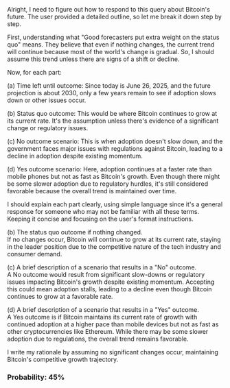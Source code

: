 <think>
Alright, I need to figure out how to respond to this query about Bitcoin's future. The user provided a detailed outline, so let me break it down step by step.

First, understanding what "Good forecasters put extra weight on the status quo" means. They believe that even if nothing changes, the current trend will continue because most of the world's change is gradual. So, I should assume this trend unless there are signs of a shift or decline.

Now, for each part:

(a) Time left until outcome: Since today is June 26, 2025, and the future projection is about 2030, only a few years remain to see if adoption slows down or other issues occur.

(b) Status quo outcome: This would be where Bitcoin continues to grow at its current rate. It's the assumption unless there's evidence of a significant change or regulatory issues.

(c) No outcome scenario: This is when adoption doesn't slow down, and the government faces major issues with regulations against Bitcoin, leading to a decline in adoption despite existing momentum.

(d) Yes outcome scenario: Here, adoption continues at a faster rate than mobile phones but not as fast as Bitcoin's growth. Even though there might be some slower adoption due to regulatory hurdles, it's still considered favorable because the overall trend is maintained over time.

I should explain each part clearly, using simple language since it's a general response for someone who may not be familiar with all these terms. Keeping it concise and focusing on the user's format instructions.
</think>

(b) The status quo outcome if nothing changed.  
If no changes occur, Bitcoin will continue to grow at its current rate, staying in the leader position due to the competitive nature of the tech industry and consumer demand.

(c) A brief description of a scenario that results in a "No" outcome.  
A No outcome would result from significant slow-downs or regulatory issues impacting Bitcoin's growth despite existing momentum. Accepting this could mean adoption stalls, leading to a decline even though Bitcoin continues to grow at a favorable rate.

(d) A brief description of a scenario that results in a "Yes" outcome.  
A Yes outcome is if Bitcoin maintains its current rate of growth with continued adoption at a higher pace than mobile devices but not as fast as other cryptocurrencies like Ethereum. While there may be some slower adoption due to regulations, the overall trend remains favorable.

I write my rationale by assuming no significant changes occur, maintaining Bitcoin's competitive growth trajectory.

### Probability: 45%